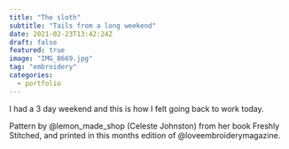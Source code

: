 ```yaml
---
title: "The sloth"
subtitle: "Tails from a long weekend"
date: 2021-02-23T13:42:24Z
draft: false
featured: true
image: "IMG_8669.jpg"
tag: "embroidery"
categories:
  - portfolio
---
```


I had a 3 day weekend and this is how I felt going back to work today.

Pattern by @lemon_made_shop (Celeste Johnston) from her book Freshly Stitched, and printed in this months edition of @loveembroiderymagazine.